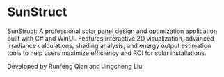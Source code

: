 # SunStruct
SunStruct: A professional solar panel design and optimization application built with C# and WinUI. Features interactive 2D visualization, advanced irradiance calculations, shading analysis, and energy output estimation tools to help users maximize efficiency and ROI for solar installations.

Developed by Runfeng Qian and Jingcheng Liu.
